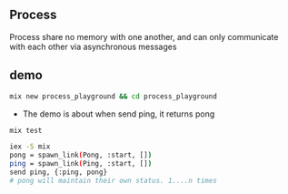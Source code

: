 ## Process

Process share no memory with one another, and can only communicate with each other via asynchronous messages

## demo

```sh
mix new process_playground && cd process_playground
```

* The demo is about when send ping, it returns pong


```sh
mix test
```

```sh
iex -S mix
pong = spawn_link(Pong, :start, [])
ping = spawn_link(Ping, :start, [])
send ping, {:ping, pong}
# pong will maintain their own status. 1....n times
```
